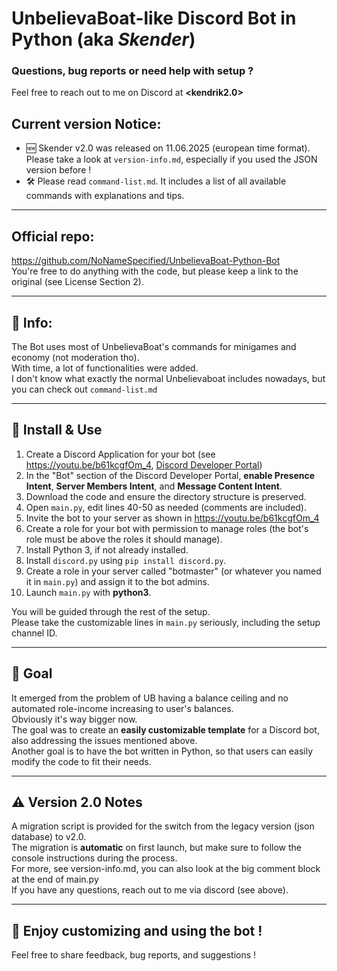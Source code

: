 # UnbelievaBoat-like Discord Bot in Python (aka _Skender_)

### Questions, bug reports or need help with setup ?
Feel free to reach out to me on Discord at **<kendrik2.0>**

## Current version Notice:
- 🆕 Skender v2.0 was released on 11.06.2025 (european time format). Please take a look at `version-info.md`, especially if you used the JSON version before !
- 🛠️ Please read `command-list.md`. It includes a list of all available commands with explanations and tips.

---

## Official repo:
https://github.com/NoNameSpecified/UnbelievaBoat-Python-Bot  
You're free to do anything with the code, but please keep a link to the original (see License Section 2).

---

## 📣 Info:
The Bot uses most of UnbelievaBoat's commands for minigames and economy (not moderation tho).  
With time, a lot of functionalities were added.  
I don't know what exactly the normal Unbelievaboat includes nowadays, but you can check out `command-list.md`

---

## 🌱 Install & Use
1. Create a Discord Application for your bot (see https://youtu.be/b61kcgfOm_4, [Discord Developer Portal](https://discord.com/developers/applications))
2. In the "Bot" section of the Discord Developer Portal, **enable Presence Intent**, **Server Members Intent**, and **Message Content Intent**.
3. Download the code and ensure the directory structure is preserved.
4. Open `main.py`, edit lines 40-50 as needed (comments are included).
5. Invite the bot to your server as shown in https://youtu.be/b61kcgfOm_4
6. Create a role for your bot with permission to manage roles (the bot's role must be above the roles it should manage).
7. Install Python 3, if not already installed.
8. Install `discord.py` using `pip install discord.py`.
9. Create a role in your server called "botmaster" (or whatever you named it in `main.py`) and assign it to the bot admins.
10. Launch `main.py` with **python3**.

You will be guided through the rest of the setup.  
Please take the customizable lines in `main.py` seriously, including the setup channel ID.

---

## 🎯 Goal
It emerged from the problem of UB having a balance ceiling and no automated role-income increasing to user's balances.  
Obviously it's way bigger now.  
The goal was to create an **easily customizable template** for a Discord bot, also addressing the issues mentioned above.  
Another goal is to have the bot written in Python, so that users can easily modify the code to fit their needs.

---

## ⚠️ Version 2.0 Notes

A migration script is provided for the switch from the legacy version (json database) to v2.0.  
The migration is **automatic** on first launch, but make sure to follow the console instructions during the process.  
For more, see version-info.md, you can also look at the big comment block at the end of main.py  
If you have any questions, reach out to me via discord (see above).

---

## 🎉 Enjoy customizing and using the bot !
Feel free to share feedback, bug reports, and suggestions !

